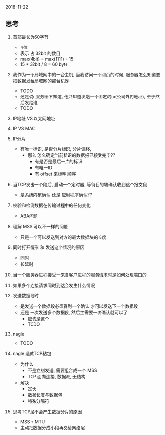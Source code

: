 2018-11-22

## 思考

1. 首部最长为60字节
    - 4位
    - 表示 占 32bit 的数目
    - max(4bit) = max(1111) = 15
    - 15 * 32bit / 8 = 60 byte
    
2. 我作为一个局域网中的一台主机, 当我访问一个网页的时候, 服务器怎么知道要把数据发给局域网的那台机器
    - TODO
    - 还是说: 服务器不知道, 他只知道发送一个固定的ip(公司外网地址), 至于然后发给谁, 
    - TODO

3. IP地址 VS 以太网地址

4. IP VS MAC

5. IP分片
    - 有唯一标识, 是否分片标识, 分片偏移, 
        - 那么 怎么确定当前标识的数据报已接受完毕??
            - 有是否是最后一片的标识
            - 有唯一ID
            - 有 offset 来标明 顺序
            
6. 当TCP发出一个段后, 启动一个定时器, 等待目的端确认收到这个报文段
    - 是系统内核确认 还是 应用程序确认??

7. 校验和检测数据在传输过程中的任何变化
    - ABA问题
    
1. 理解 MSS 可以不一样的问题
    - 只是一个可以发送到对方的最大数据块的长度
    
2. 同时打开情形 和 发送这个情况的原因
    - 同时
    - 长延时
    
2. 当一个服务器进程接受一来自客户进程的服务请求时是如何处理端口的
   
2. 如果多个连接请求同时到达会发生什么情况

3. 发送数据段时
    - 是发送一个数据段必须得到一个确认 才可以发送下一个数据段
    - 还是 一次发送多个数据段, 然后主需要一次确认就可以了
        - 应该是这个
        - TODO
        
4. nagle
    - TODO

5. nagle 造成TCP粘包
    - 为什么
        - 不是立刻发送, 需要组合成一个 MSS
        - TCP 面向连接, 数据流, 无结构
    - 解决
        - 定长
        - 数据长度与数据包
        - 特殊分隔符
    
2. 思考TCP层不会产生数据分片的原因
    - MSS < MTU
    - 主动把数据分成小段再交给网络层


